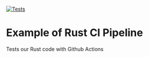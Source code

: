 [![Tests](https://github.com/HANABLI/github-actions-rust-exampleple/actions/workflows/tests.yml/badge.svg)](https://github.com/HANABLI/github-actions-rust-exampleple/actions/workflows/tests.yml)
# Example of Rust CI Pipeline

Tests our Rust code with Github Actions
